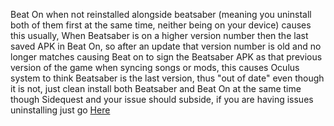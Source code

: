 Beat On when not reinstalled alongside beatsaber
(meaning you uninstall both of them first at the same time, neither being on your device)
causes this usually, When Beatsaber is on a higher version number then the last saved APK in Beat On, so after an update that version number is old and no longer matches causing Beat on to sign the Beatsaber APK as that previous version of the game when syncing songs or mods, this causes Oculus system to think Beatsaber is the last version, thus 
"out of date" even though it is not, just clean install both Beatsaber and Beat On at the same time though Sidequest and your issue should subside, if you are having issues uninstalling just go [Here](https://github.com/the-expanse/SideQuest/wiki/.My-apps-won't-uninstall-what's-wrong%3F)
